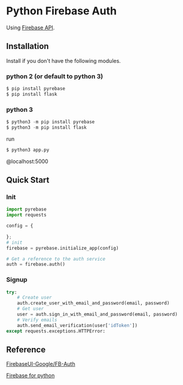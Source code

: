# Python Firebase Auth

Using [Firebase API](https://firebase.google.com).

## Installation
Install if you don't have the following modules.
### python 2 (or default to python 3)
```python
$ pip install pyrebase
$ pip install flask
```
### python 3
```python
$ python3 -m pip install pyrebase
$ python3 -m pip install flask
```
run
```python
$ python3 app.py
```
@localhost:5000

## Quick Start
### Init
```python
import pyrebase
import requests

config = {
    
};
# init
firebase = pyrebase.initialize_app(config)

# Get a reference to the auth service
auth = firebase.auth()

```

### Signup
```python
try:
	# Create user
	auth.create_user_with_email_and_password(email, password)
	# Get user
	user = auth.sign_in_with_email_and_password(email, password)
	# Verify emails
	auth.send_email_verification(user['idToken'])
except requests.exceptions.HTTPError:
```
## Reference
[FirebaseUI-Google/FB-Auth](https://github.com/firebase/FirebaseUI-Web)

[Firebase for python](https://github.com/thisbejim/Pyrebase)

